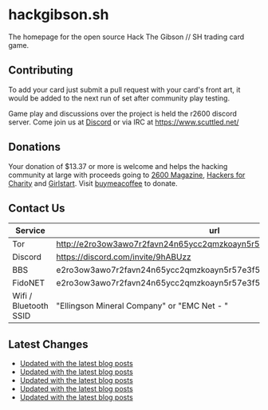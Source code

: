 # hackgibson.sh
The homepage for the open source Hack The Gibson // SH trading card game.


## Contributing

To add your card just submit a pull request with your card's front art, it would be added to the next run of set after community play testing.

Game play and discussions over the project is held the r2600 discord server. Come join us at [Discord](https://discord.com/invite/9hABUzz) or via IRC at https://www.scuttled.net/


## Donations

Your donation of $13.37 or more is welcome and helps the hacking community at large with proceeds going to [2600 Magazine](https://2600.com/), [Hackers for Charity](https://hackersforcharity.org) and [Girlstart](https://girlstart.org).  Visit [buymeacoffee](https://www.buymeacoffee.com/hackgibson.sh) to donate.


## Contact Us

Service | url
-|-
Tor | http://e2ro3ow3awo7r2favn24n65ycc2qmzkoayn5r57e3f56nvjwdcgg32ad.onion
Discord | https://discord.com/invite/9hABUzz
BBS | e2ro3ow3awo7r2favn24n65ycc2qmzkoayn5r57e3f56nvjwdcgg32ad.onion:23
FidoNET | e2ro3ow3awo7r2favn24n65ycc2qmzkoayn5r57e3f56nvjwdcgg32ad.onion:24554
Wifi / Bluetooth SSID | "Ellingson Mineral Company" or "EMC Net - <fidonet address>"

## Latest Changes
<!-- BLOG-POST-LIST:START -->
- [Updated with the latest blog posts](https://github.com/DFW2600/hackgibson.sh/commit/854de5f4ffd9629e548e57aff8004606aef9d4b4)
- [Updated with the latest blog posts](https://github.com/DFW2600/hackgibson.sh/commit/97718681f260a12c1ed8ee52b112dc2abe72f81d)
- [Updated with the latest blog posts](https://github.com/DFW2600/hackgibson.sh/commit/ddec3a2bebc8b7f0e019fdbd06be0ea296b885ca)
- [Updated with the latest blog posts](https://github.com/DFW2600/hackgibson.sh/commit/136fc89b96fcd1dd48906a6d416361fa966db5fe)
- [Updated with the latest blog posts](https://github.com/DFW2600/hackgibson.sh/commit/34644b57f5db717c59d24483905db61d5c8bb69c)
<!-- BLOG-POST-LIST:END -->

